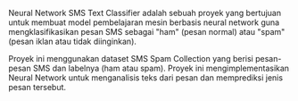Neural Network SMS Text Classifier adalah sebuah proyek yang bertujuan untuk membuat model pembelajaran mesin berbasis neural network guna mengklasifikasikan pesan SMS sebagai "ham" (pesan normal) atau "spam" (pesan iklan atau tidak diinginkan).

Proyek ini menggunakan dataset SMS Spam Collection yang berisi pesan-pesan SMS dan labelnya (ham atau spam). Proyek ini mengimplementasikan Neural Network untuk menganalisis teks dari pesan dan memprediksi jenis pesan tersebut.
